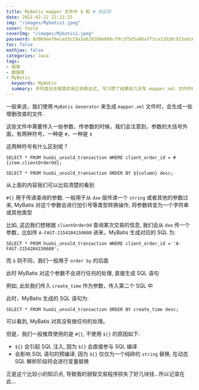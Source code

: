 ```yaml
---
title: MyBatis mapper 文件中 $ 和 # 的区别
date: 2021-02-22 22:22:22
img: "/images/Mybatis1.jpeg"
cover: fasle
coverImg: "/images/Mybatis1.jpeg"
password: 8d969eef6ecad3c29a3a629280e686cf0c3f5d5a86aff3ca12020c923adc6c92
toc: false
mathjax: false
categories: Java
tags:
- 框架
- 数据库
- MyBatis
  keywords: MyBatis
  summary: 平时查日志很喜欢用正则表达式, 写习惯了结果前几天写 mapper.xml 文件时在 SQL 中手误把 `#` 写成了 `$`, 结果运行的时候报错了, 导致半天没看出来哪错了...找到原因之后很无语, SQL 看了半天都没觉着那有问题, 哈哈哈哈, 这下长记性了
---
```


一般来说，我们使用 `MyBatis Generator` 来生成 `mapper.xml` 文件时，会生成一些增删改查的文件.

这些文件中需要传入一些参数，传参数的时候，我们会注意到，参数的大括号外面，有两种符号，一种是 `#`，一种是 `$`

这两种符号有什么区别呢？

```mysql
SELECT * FROM huobi_unsold_transaction WHERE client_order_id = #{item.clientOrderOd};

SELECT * FROM huobi_unsold_transaction ORDER BY ${column} desc;
```

从上面的内容我们可以比较清楚的看到

`#{}` 用于传递查询的参数. 一般用于从 `dao` 层传递一个 `string` 或者其他的参数过来, MyBatis 对这个参数会进行加引号等类型转换操作, 将参数转变为一个字符串或其他类型

比如, 这边我们想根据 `clientOrderOd` 查询某次交易的信息, 我们会从 `dao` 传一个参数，比如传 `A-FAST-2154204150680` 进来，MyBatis 生成对应的 SQL 为:

```mysql
SELECT * FROM huobi_unsold_transaction WHERE client_order_id = 'A-FAST-2154204150680';
```

而 `$` 则不同，我们一般用于 `order by` 的后面

此时 MyBatis 对这个参数不会进行任何的处理, 直接生成 SQL 语句

例如, 此处我们传入 `create_time` 作为参数，传入第二个 SQL 中

此时，MyBatis 生成的 SQL 语句为:

```mysql
SELECT * FROM huobi_unsold_transaction ORDER BY create_time desc;
```

可以看到, MyBatis 对其没有做任何的处理。

但是，我们一般推荐使用的是 `#{}`, 不使用 `${}` 的原因如下:

- `${}` 会引起 SQL 注入, 因为 `${}` 会直接参与 SQL 编译
- 会影响 SQL 语句的预编译, 因为 `${}` 仅仅为一个纯碎的 `string` 替换, 在动态 SQL 解析阶段将会进行变量替换

正是这个比较小的知识点, 导致我的弱智交易程序损失了好几块钱...所以记录在此...
